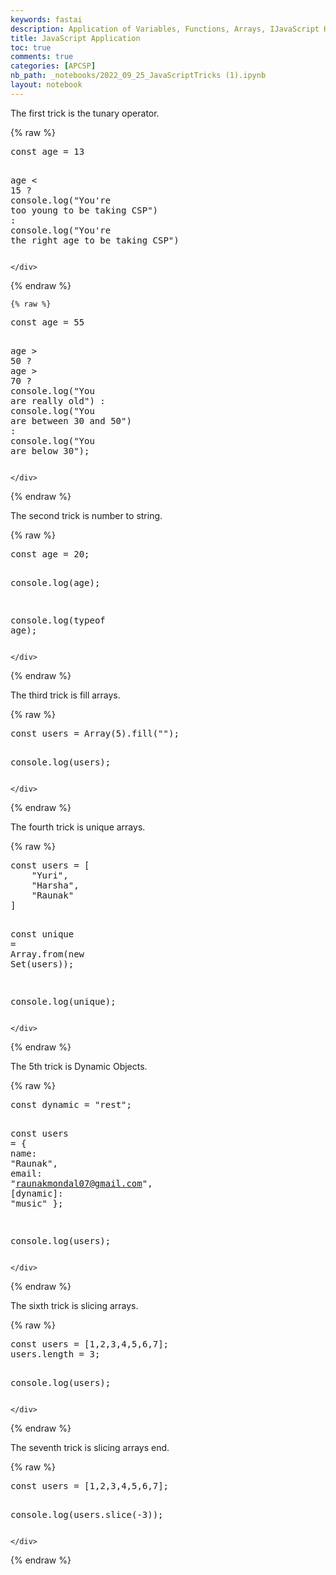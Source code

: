 ```yaml
---
keywords: fastai
description: Application of Variables, Functions, Arrays, IJavaScript HTML, using Jupyter Notebooks
title: JavaScript Application
toc: true
comments: true
categories: [APCSP]
nb_path: _notebooks/2022_09_25_JavaScriptTricks (1).ipynb
layout: notebook
---
```


<!--
#################################################
### THIS FILE WAS AUTOGENERATED! DO NOT EDIT! ###
#################################################
# file to edit: _notebooks/2022_09_25_JavaScriptTricks (1).ipynb
-->

<div class="container" id="notebook-container">
        
<div class="cell border-box-sizing text_cell rendered"><div class="inner_cell">
<div class="text_cell_render border-box-sizing rendered_html">
<p>The first trick is the tunary operator.</p>

</div>
</div>
</div>
    {% raw %}
    
<div class="cell border-box-sizing code_cell rendered">
<div class="input">

<div class="inner_cell">
    <div class="input_area">
<div class=" highlight hl-javascript"><pre><span></span><span class="kr">const</span> <span class="nx">age</span> <span class="o">=</span> <span class="mf">13</span>

<span class="nx">age</span> <span class="o">&lt;</span> <span class="mf">15</span> <span class="o">?</span> <span class="nx">console</span><span class="p">.</span><span class="nx">log</span><span class="p">(</span><span class="s2">&quot;You&#39;re too young to be taking CSP&quot;</span><span class="p">)</span> <span class="o">:</span> <span class="nx">console</span><span class="p">.</span><span class="nx">log</span><span class="p">(</span><span class="s2">&quot;You&#39;re the right age to be taking CSP&quot;</span><span class="p">)</span>
</pre></div>

    </div>
</div>
</div>

</div>
    {% endraw %}

    {% raw %}
    
<div class="cell border-box-sizing code_cell rendered">
<div class="input">

<div class="inner_cell">
    <div class="input_area">
<div class=" highlight hl-javascript"><pre><span></span><span class="kr">const</span> <span class="nx">age</span> <span class="o">=</span> <span class="mf">55</span>

<span class="nx">age</span> <span class="o">&gt;</span> <span class="mf">50</span>
    <span class="o">?</span> <span class="nx">age</span> <span class="o">&gt;</span> <span class="mf">70</span> <span class="o">?</span> <span class="nx">console</span><span class="p">.</span><span class="nx">log</span><span class="p">(</span><span class="s2">&quot;You are really old&quot;</span><span class="p">)</span>
    <span class="o">:</span> <span class="nx">console</span><span class="p">.</span><span class="nx">log</span><span class="p">(</span><span class="s2">&quot;You are between 30 and 50&quot;</span><span class="p">)</span>
  <span class="o">:</span> <span class="nx">console</span><span class="p">.</span><span class="nx">log</span><span class="p">(</span><span class="s2">&quot;You are below 30&quot;</span><span class="p">);</span>
</pre></div>

    </div>
</div>
</div>

</div>
    {% endraw %}

<div class="cell border-box-sizing text_cell rendered"><div class="inner_cell">
<div class="text_cell_render border-box-sizing rendered_html">
<p>The second trick is number to string.</p>

</div>
</div>
</div>
    {% raw %}
    
<div class="cell border-box-sizing code_cell rendered">
<div class="input">

<div class="inner_cell">
    <div class="input_area">
<div class=" highlight hl-javascript"><pre><span></span><span class="kr">const</span> <span class="nx">age</span> <span class="o">=</span> <span class="mf">20</span><span class="p">;</span>

<span class="nx">console</span><span class="p">.</span><span class="nx">log</span><span class="p">(</span><span class="nx">age</span><span class="p">);</span>

<span class="nx">console</span><span class="p">.</span><span class="nx">log</span><span class="p">(</span><span class="k">typeof</span> <span class="nx">age</span><span class="p">);</span>
</pre></div>

    </div>
</div>
</div>

</div>
    {% endraw %}

<div class="cell border-box-sizing text_cell rendered"><div class="inner_cell">
<div class="text_cell_render border-box-sizing rendered_html">
<p>The third trick is fill arrays.</p>

</div>
</div>
</div>
    {% raw %}
    
<div class="cell border-box-sizing code_cell rendered">
<div class="input">

<div class="inner_cell">
    <div class="input_area">
<div class=" highlight hl-javascript"><pre><span></span><span class="kr">const</span> <span class="nx">users</span> <span class="o">=</span> <span class="nb">Array</span><span class="p">(</span><span class="mf">5</span><span class="p">).</span><span class="nx">fill</span><span class="p">(</span><span class="s2">&quot;&quot;</span><span class="p">);</span>

<span class="nx">console</span><span class="p">.</span><span class="nx">log</span><span class="p">(</span><span class="nx">users</span><span class="p">);</span>
</pre></div>

    </div>
</div>
</div>

</div>
    {% endraw %}

<div class="cell border-box-sizing text_cell rendered"><div class="inner_cell">
<div class="text_cell_render border-box-sizing rendered_html">
<p>The fourth trick is unique arrays.</p>

</div>
</div>
</div>
    {% raw %}
    
<div class="cell border-box-sizing code_cell rendered">
<div class="input">

<div class="inner_cell">
    <div class="input_area">
<div class=" highlight hl-javascript"><pre><span></span><span class="kr">const</span> <span class="nx">users</span> <span class="o">=</span> <span class="p">[</span>
    <span class="s2">&quot;Yuri&quot;</span><span class="p">,</span> 
    <span class="s2">&quot;Harsha&quot;</span><span class="p">,</span> 
    <span class="s2">&quot;Raunak&quot;</span>
<span class="p">]</span>

<span class="kr">const</span> <span class="nx">unique</span> <span class="o">=</span> <span class="nb">Array</span><span class="p">.</span><span class="nx">from</span><span class="p">(</span><span class="k">new</span> <span class="nx">Set</span><span class="p">(</span><span class="nx">users</span><span class="p">));</span>

<span class="nx">console</span><span class="p">.</span><span class="nx">log</span><span class="p">(</span><span class="nx">unique</span><span class="p">);</span>
</pre></div>

    </div>
</div>
</div>

</div>
    {% endraw %}

<div class="cell border-box-sizing text_cell rendered"><div class="inner_cell">
<div class="text_cell_render border-box-sizing rendered_html">
<p>The 5th trick is Dynamic Objects.</p>

</div>
</div>
</div>
    {% raw %}
    
<div class="cell border-box-sizing code_cell rendered">
<div class="input">

<div class="inner_cell">
    <div class="input_area">
<div class=" highlight hl-javascript"><pre><span></span><span class="kr">const</span> <span class="nx">dynamic</span> <span class="o">=</span> <span class="s2">&quot;rest&quot;</span><span class="p">;</span>

<span class="kr">const</span> <span class="nx">users</span> <span class="o">=</span> <span class="p">{</span>
    <span class="nx">name</span><span class="o">:</span> <span class="s2">&quot;Raunak&quot;</span><span class="p">,</span> 
    <span class="nx">email</span><span class="o">:</span> <span class="s2">&quot;raunakmondal07@gmail.com&quot;</span><span class="p">,</span> 
    <span class="p">[</span><span class="nx">dynamic</span><span class="p">]</span><span class="o">:</span> <span class="s2">&quot;music&quot;</span>
<span class="p">};</span>


<span class="nx">console</span><span class="p">.</span><span class="nx">log</span><span class="p">(</span><span class="nx">users</span><span class="p">);</span>
</pre></div>

    </div>
</div>
</div>

</div>
    {% endraw %}

<div class="cell border-box-sizing text_cell rendered"><div class="inner_cell">
<div class="text_cell_render border-box-sizing rendered_html">
<p>The sixth trick is slicing arrays.</p>

</div>
</div>
</div>
    {% raw %}
    
<div class="cell border-box-sizing code_cell rendered">
<div class="input">

<div class="inner_cell">
    <div class="input_area">
<div class=" highlight hl-javascript"><pre><span></span><span class="kr">const</span> <span class="nx">users</span> <span class="o">=</span> <span class="p">[</span><span class="mf">1</span><span class="p">,</span><span class="mf">2</span><span class="p">,</span><span class="mf">3</span><span class="p">,</span><span class="mf">4</span><span class="p">,</span><span class="mf">5</span><span class="p">,</span><span class="mf">6</span><span class="p">,</span><span class="mf">7</span><span class="p">];</span>
<span class="nx">users</span><span class="p">.</span><span class="nx">length</span> <span class="o">=</span> <span class="mf">3</span><span class="p">;</span>

<span class="nx">console</span><span class="p">.</span><span class="nx">log</span><span class="p">(</span><span class="nx">users</span><span class="p">);</span>
</pre></div>

    </div>
</div>
</div>

</div>
    {% endraw %}

<div class="cell border-box-sizing text_cell rendered"><div class="inner_cell">
<div class="text_cell_render border-box-sizing rendered_html">
<p>The seventh trick is slicing arrays end.</p>

</div>
</div>
</div>
    {% raw %}
    
<div class="cell border-box-sizing code_cell rendered">
<div class="input">

<div class="inner_cell">
    <div class="input_area">
<div class=" highlight hl-javascript"><pre><span></span><span class="kr">const</span> <span class="nx">users</span> <span class="o">=</span> <span class="p">[</span><span class="mf">1</span><span class="p">,</span><span class="mf">2</span><span class="p">,</span><span class="mf">3</span><span class="p">,</span><span class="mf">4</span><span class="p">,</span><span class="mf">5</span><span class="p">,</span><span class="mf">6</span><span class="p">,</span><span class="mf">7</span><span class="p">];</span>

<span class="nx">console</span><span class="p">.</span><span class="nx">log</span><span class="p">(</span><span class="nx">users</span><span class="p">.</span><span class="nx">slice</span><span class="p">(</span><span class="o">-</span><span class="mf">3</span><span class="p">));</span>
</pre></div>

    </div>
</div>
</div>

</div>
    {% endraw %}

</div>
 


